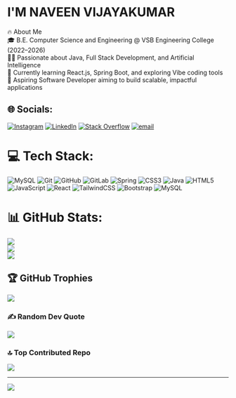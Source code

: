 # I'M NAVEEN VIJAYAKUMAR



🔥 About Me<br>🎓 B.E. Computer Science and Engineering @ VSB Engineering College (2022–2026)<br>👨‍💻 Passionate about Java, Full Stack Development, and Artificial Intelligence<br>🌱 Currently learning React.js, Spring Boot, and exploring Vibe coding tools<br>💼 Aspiring Software Developer aiming to build scalable, impactful applications


## 🌐 Socials:
[![Instagram](https://img.shields.io/badge/Instagram-%23E4405F.svg?logo=Instagram&logoColor=white)](https://instagram.com/naveen._.vd) [![LinkedIn](https://img.shields.io/badge/LinkedIn-%230077B5.svg?logo=linkedin&logoColor=white)](https://linkedin.com/in/naveenvd) [![Stack Overflow](https://img.shields.io/badge/-Stackoverflow-FE7A16?logo=stack-overflow&logoColor=white)](https://stackoverflow.com/users/31146236) [![email](https://img.shields.io/badge/Email-D14836?logo=gmail&logoColor=white)](mailto:naveenvijayvd@gmail.com) 

# 💻 Tech Stack:
![MySQL](https://img.shields.io/badge/mysql-4479A1.svg?style=for-the-badge&logo=mysql&logoColor=white) ![Git](https://img.shields.io/badge/git-%23F05033.svg?style=for-the-badge&logo=git&logoColor=white) ![GitHub](https://img.shields.io/badge/github-%23121011.svg?style=for-the-badge&logo=github&logoColor=white) ![GitLab](https://img.shields.io/badge/gitlab-%23181717.svg?style=for-the-badge&logo=gitlab&logoColor=white) ![Spring](https://img.shields.io/badge/spring-%236DB33F.svg?style=for-the-badge&logo=spring&logoColor=white) ![CSS3](https://img.shields.io/badge/css3-%231572B6.svg?style=for-the-badge&logo=css3&logoColor=white) ![Java](https://img.shields.io/badge/java-%23ED8B00.svg?style=for-the-badge&logo=openjdk&logoColor=white) ![HTML5](https://img.shields.io/badge/html5-%23E34F26.svg?style=for-the-badge&logo=html5&logoColor=white) ![JavaScript](https://img.shields.io/badge/javascript-%23323330.svg?style=for-the-badge&logo=javascript&logoColor=%23F7DF1E) ![React](https://img.shields.io/badge/react-%2320232a.svg?style=for-the-badge&logo=react&logoColor=%2361DAFB) ![TailwindCSS](https://img.shields.io/badge/tailwindcss-%2338B2AC.svg?style=for-the-badge&logo=tailwind-css&logoColor=white) ![Bootstrap](https://img.shields.io/badge/bootstrap-%238511FA.svg?style=for-the-badge&logo=bootstrap&logoColor=white) ![MySQL](https://img.shields.io/badge/mysql-4479A1.svg?style=for-the-badge&logo=mysql&logoColor=white)
# 📊 GitHub Stats:
![](https://github-readme-stats.vercel.app/api?username=Naveenvd&theme=dark&hide_border=false&include_all_commits=true&count_private=false)<br/>
![](https://nirzak-streak-stats.vercel.app/?user=Naveenvd&theme=dark&hide_border=false)<br/>
![](https://github-readme-stats.vercel.app/api/top-langs/?username=Naveenvd&theme=dark&hide_border=false&include_all_commits=true&count_private=false&layout=compact)

## 🏆 GitHub Trophies
![](https://github-profile-trophy.vercel.app/?username=Naveenvd&theme=radical&no-frame=false&no-bg=false&margin-w=4)

### ✍️ Random Dev Quote
![](https://quotes-github-readme.vercel.app/api?type=horizontal&theme=radical)

### 🔝 Top Contributed Repo
![](https://github-contributor-stats.vercel.app/api?username=Naveenvd&limit=5&theme=dark&combine_all_yearly_contributions=true)

---
[![](https://visitcount.itsvg.in/api?id=Naveenvd&icon=0&color=0)](https://visitcount.itsvg.in)

<!-- Proudly created with GPRM ( https://gprm.itsvg.in ) -->
